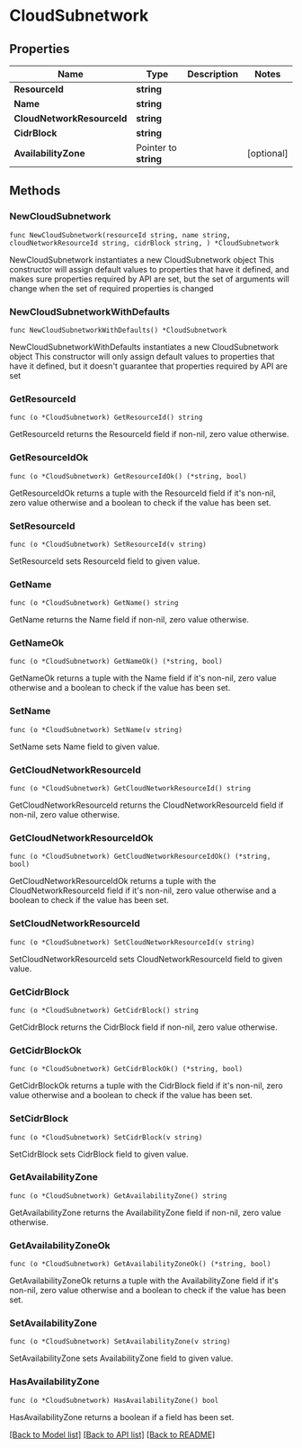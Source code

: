# CloudSubnetwork

## Properties

Name | Type | Description | Notes
------------ | ------------- | ------------- | -------------
**ResourceId** | **string** |  | 
**Name** | **string** |  | 
**CloudNetworkResourceId** | **string** |  | 
**CidrBlock** | **string** |  | 
**AvailabilityZone** | Pointer to **string** |  | [optional] 

## Methods

### NewCloudSubnetwork

`func NewCloudSubnetwork(resourceId string, name string, cloudNetworkResourceId string, cidrBlock string, ) *CloudSubnetwork`

NewCloudSubnetwork instantiates a new CloudSubnetwork object
This constructor will assign default values to properties that have it defined,
and makes sure properties required by API are set, but the set of arguments
will change when the set of required properties is changed

### NewCloudSubnetworkWithDefaults

`func NewCloudSubnetworkWithDefaults() *CloudSubnetwork`

NewCloudSubnetworkWithDefaults instantiates a new CloudSubnetwork object
This constructor will only assign default values to properties that have it defined,
but it doesn't guarantee that properties required by API are set

### GetResourceId

`func (o *CloudSubnetwork) GetResourceId() string`

GetResourceId returns the ResourceId field if non-nil, zero value otherwise.

### GetResourceIdOk

`func (o *CloudSubnetwork) GetResourceIdOk() (*string, bool)`

GetResourceIdOk returns a tuple with the ResourceId field if it's non-nil, zero value otherwise
and a boolean to check if the value has been set.

### SetResourceId

`func (o *CloudSubnetwork) SetResourceId(v string)`

SetResourceId sets ResourceId field to given value.


### GetName

`func (o *CloudSubnetwork) GetName() string`

GetName returns the Name field if non-nil, zero value otherwise.

### GetNameOk

`func (o *CloudSubnetwork) GetNameOk() (*string, bool)`

GetNameOk returns a tuple with the Name field if it's non-nil, zero value otherwise
and a boolean to check if the value has been set.

### SetName

`func (o *CloudSubnetwork) SetName(v string)`

SetName sets Name field to given value.


### GetCloudNetworkResourceId

`func (o *CloudSubnetwork) GetCloudNetworkResourceId() string`

GetCloudNetworkResourceId returns the CloudNetworkResourceId field if non-nil, zero value otherwise.

### GetCloudNetworkResourceIdOk

`func (o *CloudSubnetwork) GetCloudNetworkResourceIdOk() (*string, bool)`

GetCloudNetworkResourceIdOk returns a tuple with the CloudNetworkResourceId field if it's non-nil, zero value otherwise
and a boolean to check if the value has been set.

### SetCloudNetworkResourceId

`func (o *CloudSubnetwork) SetCloudNetworkResourceId(v string)`

SetCloudNetworkResourceId sets CloudNetworkResourceId field to given value.


### GetCidrBlock

`func (o *CloudSubnetwork) GetCidrBlock() string`

GetCidrBlock returns the CidrBlock field if non-nil, zero value otherwise.

### GetCidrBlockOk

`func (o *CloudSubnetwork) GetCidrBlockOk() (*string, bool)`

GetCidrBlockOk returns a tuple with the CidrBlock field if it's non-nil, zero value otherwise
and a boolean to check if the value has been set.

### SetCidrBlock

`func (o *CloudSubnetwork) SetCidrBlock(v string)`

SetCidrBlock sets CidrBlock field to given value.


### GetAvailabilityZone

`func (o *CloudSubnetwork) GetAvailabilityZone() string`

GetAvailabilityZone returns the AvailabilityZone field if non-nil, zero value otherwise.

### GetAvailabilityZoneOk

`func (o *CloudSubnetwork) GetAvailabilityZoneOk() (*string, bool)`

GetAvailabilityZoneOk returns a tuple with the AvailabilityZone field if it's non-nil, zero value otherwise
and a boolean to check if the value has been set.

### SetAvailabilityZone

`func (o *CloudSubnetwork) SetAvailabilityZone(v string)`

SetAvailabilityZone sets AvailabilityZone field to given value.

### HasAvailabilityZone

`func (o *CloudSubnetwork) HasAvailabilityZone() bool`

HasAvailabilityZone returns a boolean if a field has been set.


[[Back to Model list]](../README.md#documentation-for-models) [[Back to API list]](../README.md#documentation-for-api-endpoints) [[Back to README]](../README.md)


